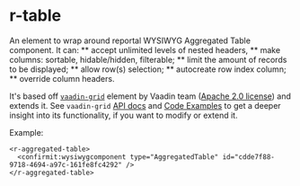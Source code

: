 # r-table

An element to wrap around reportal WYSIWYG Aggregated Table component.
It can:
** accept unlimited levels of nested headers,
** make columns: sortable, hidable/hidden, filterable;
** limit the amount of records to be displayed;
** allow row(s) selection;
** autocreate row index column;
** override column headers.

It's based off [`vaadin-grid`](https://github.com/vaadin/vaadin-grid) element by Vaadin team ([Apache 2.0 license](https://github.com/vaadin/vaadin-grid/blob/master/LICENSE)) and extends it.
See `vaadin-grid` [API docs](https://cdn.vaadin.com/vaadin-core-elements/latest/vaadin-grid/index.html) and [Code Examples](https://cdn.vaadin.com/vaadin-elements/latest/vaadin-grid/demo/) to get a deeper insight into its functionality, if you want to modify or extend it.

Example:

    <r-aggregated-table>
      <confirmit:wysiwygcomponent type="AggregatedTable" id="cdde7f88-9718-4694-a97c-161fe8fc4292" />
    </r-aggregated-table>
